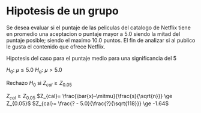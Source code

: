 # Hipotesis de un grupo

Se desea evaluar si el puntaje de las peliculas del catalogo de Netflix tiene en promedio una aceptacion o puntaje mayor a $5.0$ siendo la mitad del puntaje posible; siendo el maximo $10.0$ puntos. El fin de analizar si al publico le gusta el contenido que ofrece Netflix. 

Hipotesis del caso para el puntaje medio para una significancia del $5%$

$H_0$: $\mitmu \leq 5.0$
$H_a$: $\mitmu >  5.0$

Rechazo $H_0$ si $Z_{cal} \ge Z_{0.05}$

$Z_{cal} \ge Z_{0.05}$
$Z_{cal}= \frac{\bar{x}-\mitmu}{\frac{s}{\sqrt{n}}} \ge Z_{0.05}$
$Z_{cal}= \frac{? - 5.0}{\frac{?}{\sqrt{118}}} \ge -1.64$